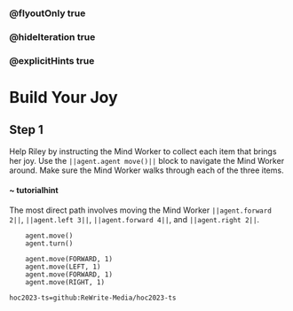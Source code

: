 ### @flyoutOnly true
### @hideIteration true
### @explicitHints true

# Build Your Joy

## Step 1
Help Riley by instructing the Mind Worker to collect each item that brings her joy. Use the ``||agent.agent move()||`` block to navigate the Mind Worker around. Make sure the Mind Worker walks through each of the three items.

#### ~ tutorialhint 
The most direct path involves moving the Mind Worker ``||agent.forward 2||``, ``||agent.left 3||``, ``||agent.forward 4||``, and ``||agent.right 2||``.


```ghost
    agent.move()
    agent.turn()
```
```template
    agent.move(FORWARD, 1)
    agent.move(LEFT, 1)
    agent.move(FORWARD, 1)
    agent.move(RIGHT, 1)
```

```package
hoc2023-ts=github:ReWrite-Media/hoc2023-ts
```